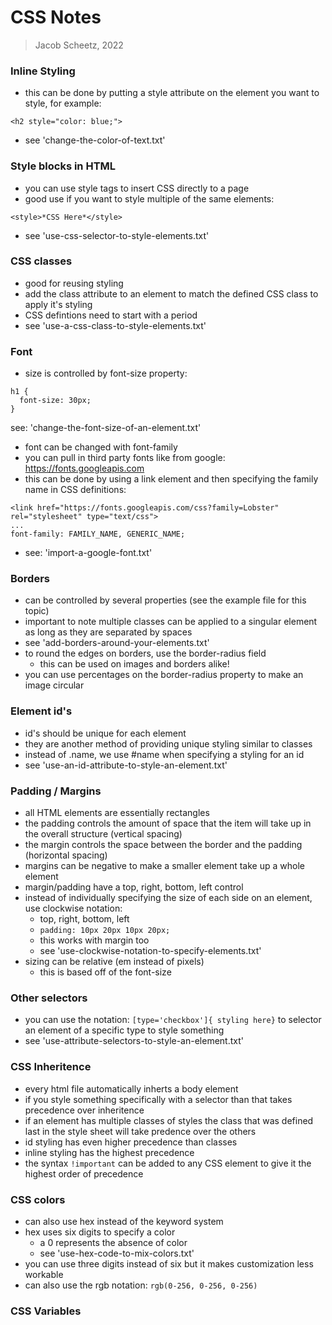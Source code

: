 # CSS Notes
> Jacob Scheetz, 2022

### Inline Styling 
- this can be done by putting a style attribute on the element you want to style, for example: 
```
<h2 style="color: blue;">
```
- see 'change-the-color-of-text.txt'

### Style blocks in HTML
- you can use style tags to insert CSS directly to a page 
- good use if you want to style multiple of the same elements: 
```
<style>*CSS Here*</style>
```
- see 'use-css-selector-to-style-elements.txt'

### CSS classes
- good for reusing styling
- add the class attribute to an element to match the defined CSS class to apply it's styling
- CSS defintions need to start with a period
- see 'use-a-css-class-to-style-elements.txt'

### Font
- size is controlled by font-size property: 
```
h1 {
  font-size: 30px;
}
```
see: 'change-the-font-size-of-an-element.txt'
- font can be changed with font-family
- you can pull in third party fonts like from google: 
https://fonts.googleapis.com
- this can be done by using a link element and then specifying the family name in CSS definitions: 
```
<link href="https://fonts.googleapis.com/css?family=Lobster" rel="stylesheet" type="text/css">
... 
font-family: FAMILY_NAME, GENERIC_NAME;
```
- see: 'import-a-google-font.txt'

### Borders
- can be controlled by several properties (see the example file for this topic)
- important to note multiple classes can be applied to a singular element as long as they are separated by spaces
- see 'add-borders-around-your-elements.txt'
- to round the edges on borders, use the border-radius field
  - this can be used on images and borders alike!
- you can use percentages on the border-radius property to make an image circular

### Element id's
- id's should be unique for each element
- they are another method of providing unique styling similar to classes
- instead of .name, we use #name when specifying a styling for an id
- see 'use-an-id-attribute-to-style-an-element.txt'

### Padding / Margins 
- all HTML elements are essentially rectangles
- the padding controls the amount of space that the item will take up in the overall structure (vertical spacing)
- the margin controls the space between the border and the padding (horizontal spacing)
- margins can be negative to make a smaller element take up a whole element
- margin/padding have a top, right, bottom, left control
- instead of individually specifying the size of each side on an element, use clockwise notation: 
  - top, right, bottom, left
  - ``` padding: 10px 20px 10px 20px; ```
  - this works with margin too
  - see 'use-clockwise-notation-to-specify-elements.txt'
- sizing can be relative (em instead of pixels)
  - this is based off of the font-size

### Other selectors
- you can use the notation: 
``` [type='checkbox']{ styling here} ```
to selector an element of a specific type to style something
- see 'use-attribute-selectors-to-style-an-element.txt'

### CSS Inheritence
- every html file automatically inherts a body element 
- if you style something specifically with a selector than that takes precedence over inheritence
- if an element has multiple classes of styles the class that was defined last in the style sheet will take predence over the others
- id styling has even higher precedence than classes
- inline styling has the highest precedence
- the syntax ```!important``` can be added to any CSS element to give it the highest order of precedence

### CSS colors
- can also use hex instead of the keyword system 
- hex uses six digits to specify a color 
  - a 0 represents the absence of color
  - see 'use-hex-code-to-mix-colors.txt'
- you can use three digits instead of six but it makes customization less workable
- can also use the rgb notation: 
``` rgb(0-256, 0-256, 0-256) ```

### CSS Variables
